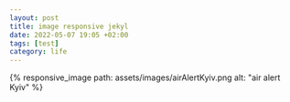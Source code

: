 ```yaml
---
layout: post
title: image responsive jekyl
date: 2022-05-07 19:05 +02:00
tags: [test]
category: life
---
```


{% responsive_image path: assets/images/airAlertKyiv.png alt: "air alert Kyiv" %}

